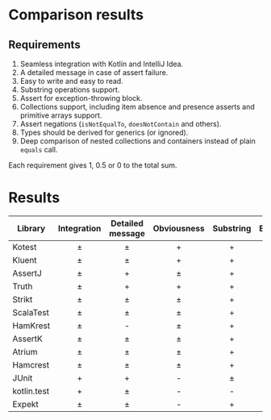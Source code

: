 # Comparison results

## Requirements

1. Seamless integration with Kotlin and IntelliJ Idea.
2. A detailed message in case of assert failure.
3. Easy to write and easy to read.
4. Substring operations support.
5. Assert for exception-throwing block.
6. Collections support, including item absence and presence asserts and primitive arrays support. 
7. Assert negations (`isNotEqualTo`, `doesNotContain` and others).
8. Types should be derived for generics (or ignored).
9. Deep comparison of nested collections and containers instead of plain `equals` call. 

Each requirement gives 1, 0.5 or 0 to the total sum.

# Results

| Library | Integration | Detailed message | Obviousness | Substring | Exceptions | Collections | Negations | Deriving types | Complex structures | Total |
| ---------- | :-----: | :-----: | :-----: | :-----: | :-----: | :-----: | :-----: | :-----: | :-----: | :-----: |
| Kotest     |     ±      |        ±        |        +      |     +     |      +     |     +     |     +     |     no     |         +         |  7.0  |
| Kluent     |     ±      |        ±        |        +      |     +     |      +     |     +     |     +     |     no     |         -         |  6.0  |
| AssertJ    |     ±      |        +        |        ±      |     +     |      ±     |     +     |     +     |     no     |         ±         |  6.0  |
| Truth      |     ±      |        +        |        +      |     +     |      -     |     +     |     +     |     no     |         -         |  5.5  |
| Strikt     |     ±      |        ±        |        ±      |     +     |      +     |     +     |     +     |     no     |         -         |  5.5  |
| ScalaTest  |     ±      |        ±        |        ±      |     +     |      +     |     +     |     +     |     no     |         -         |  5.5  |
| HamKrest   |     ±      |        -        |        ±      |     +     |      +     |     ±     |     +     |     yes    |         -         |  5.5  |
| AssertK    |     ±      |        ±        |        ±      |     +     |      ±     |     +     |     +     |     no     |         -         |  5.0  |
| Atrium     |     ±      |        ±        |        ±      |     +     |      +     |     ±     |     +     |     no     |         -         |  5.0  |
| Hamсrest   |     ±      |        ±        |        ±      |     +     |      -     |     ±     |     +     |     yes    |         -         |  5.0  |
| JUnit      |     +      |        +        |        -      |     ±     |      +     |     -     |     ±     |   ignores  |         -         |  4.5  |
| kotlin.test|     +      |        ±        |        -      |     -     |      +     |     -     |     -     |     yes    |         -         |  3.5  |
| Expekt     |     ±      |        ±        |        -      |     +     |      -     |     ±     |     +     |     no     |         -         |  3.5  |
